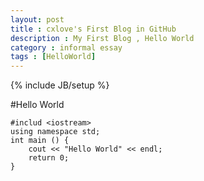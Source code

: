 ```yaml
---
layout: post
title : cxlove's First Blog in GitHub
description : My First Blog , Hello World
category : informal essay
tags : [HelloWorld]
---
```

{% include JB/setup %}

#Hello World


    #includ <iostream>
    using namespace std;
    int main () {
    	cout << "Hello World" << endl;
    	return 0;
    }

